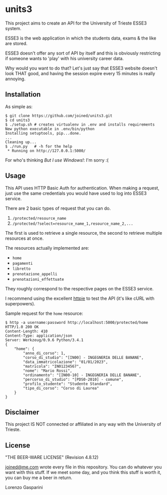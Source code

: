 units3
======
This project aims to create an API for the University of Trieste ESSE3 system.

ESSE3 is the web application in which the students data, exams & the like are stored.

ESSE3 doesn't offer any sort of API by itself and this is obviously
restricting if someone wants to 'play' with his university career data.

Why would you want to do that? Let's just say that ESSE3 website doesn't look THAT good, and having the session expire every 15 minutes is really annoying.

## Installation
As simple as:

    $ git clone https://github.com/joined/units3.git
    $ cd units3
    $ ./setup.sh # creates virtualenv in .env and installs requirements
    New python executable in .env/bin/python
	Installing setuptools, pip...done.
	...
	Cleaning up...
    $ ./run.py   # -h for the help
     * Running on http://127.0.0.1:5000/

For who's thinking _But I use Windows!_: I'm sorry :(

## Usage
This API uses HTTP Basic Auth for authentication. When making a request, just use
the same credentials you would have used to log into ESSE3 service.

There are 2 basic types of request that you can do.

1. `/protected/resource_name`
2. `/protected/?select=resource_name_1,resource_name_2,...`

The first is used to retrieve a single resource, the second to retrieve multiple resources at once.

The resources actually implemented are:

+ `home`
+ `pagamenti`
+ `libretto`
+ `prenotazione_appelli`
+ `prenotazioni_effettuate`

They roughly correspond to the respective pages on the ESSE3 service.

I recommend using the excellent [httpie](https://github.com/jakubroztocil/httpie) to test the API (it's like cURL with superpowers). 

Sample request for the `home` resource:

	$ http -a username:password http://localhost:5000/protected/home
	HTTP/1.0 200 OK
	Content-Length: 410
	Content-Type: application/json
	Server: Werkzeug/0.9.6 Python/3.4.1
	{
    	"home": {
        	"anno_di_corso": 1,
        	"corso_di_studio": "[IN00] - INGEGNERIA DELLE BANANE",
        	"data_immatricolazione": "01/01/2023",
        	"matricola": "IN01234567",
        	"nome": "Mario Rossi",
        	"ordinamento": "[IN00-10] - INGEGNERIA DELLE BANANE",
        	"percorso_di_studio": "[PDS0-2010] - comune",
        	"profilo_studente": "Studente Standard",
        	"tipo_di_corso": "Corso di Laurea"
    	}
	}

## Disclaimer
This project IS NOT connected or affiliated in any way with the University of Trieste.

## License
"THE BEER-WARE LICENSE" (Revision 4.8.12)

<joined@me.com> wrote every file in this repository.
You can do whatever you want with this stuff.
If we meet some day, and you think this stuff is worth it, you can buy me a beer
in return.

Lorenzo Gasparini